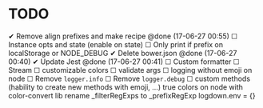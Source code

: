 # TODO
 ✔ Remove align prefixes and make recipe @done (17-06-27 00:55)
 ☐ Instance opts and state (enable on state)
 ☐ Only print if prefix on localStorage or NODE_DEBUG
 ✔ Delete bower.json @done (17-06-27 00:40)
 ✔ Update Jest @done (17-06-27 00:41)
 ☐ Custom formatter
 ☐ Stream
 ☐ customizable colors
 ☐ validate args
 ☐ logging without emoji on node
 ☐ Remove `logger.info`
 ☐ Remove `logger.debug`
 ☐ custom methods (hability to create new methods with emoji, ...)
true colors on node with color-convert lib
rename _filterRegExps to _prefixRegExp
logdown.env = {}
